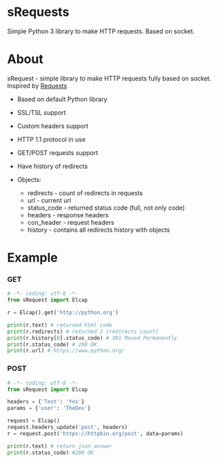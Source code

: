 # sRequests
Simple Python 3 library to make HTTP requests. Based on socket.

# About
sRequest - simple library to make HTTP requests fully based on socket. Inspired by [Requests](https://github.com/requests/requests)


- Based on default Python library
- SSL/TSL support
- Custom headers support
- HTTP 1.1 protocol in use
- GET/POST requests support
- Have history of redirects
- Objects:

   - redirects - count of redirects in requests
   - url - current url
   - status_code - returned status code (full, not only code)
   - headers - response headers
   - con_header - request headers
   - history - contains all redirects history with objects
   
 
# Example

### GET
``` python
# -*- coding: utf-8 -*-
from sRequest import Elcap

r = Elcap().get('http://python.org')

print(r.text) # returned html code
print(r.redirects) # returned 2 (redirects count)
print(r.history[0].status_code) # 301 Moved Permanently
print(r.status_code) # 200 OK
print(r.url) # https://www.python.org/
```

### POST
``` python
# -*- coding: utf-8 -*-
from sRequest import Elcap

headers = {'Test': 'Yes'}
params = {'user': 'TheDev'}

request = Elcap()
request.headers_update('post', headers)
r = request.post('https://httpbin.org/post', data=params)

print(r.text) # return json answer
print(r.status_code) #200 OK
```
